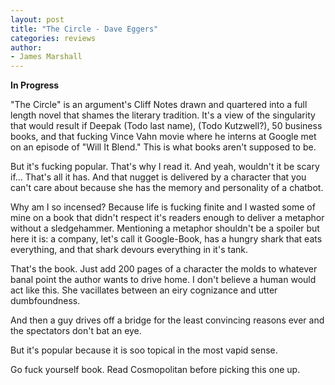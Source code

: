 ```yaml
---
layout: post
title: "The Circle - Dave Eggers"
categories: reviews
author:
- James Marshall
---
```


__In Progress__


"The Circle" is an argument's Cliff Notes drawn and quartered into a full length novel that shames the literary tradition. It's a view of the singularity that would result if Deepak (Todo last name), (Todo Kutzwell?), 50 business books, and that fucking Vince Vahn movie where he interns at Google met on an episode of "Will It Blend." This is what books aren't supposed to be.

But it's fucking popular. That's why I read it. And yeah, wouldn't it be scary if... That's all it has. And that nugget is delivered by a character that you can't care about because she has the memory and personality of a chatbot.

Why am I so incensed? Because life is fucking finite and I wasted some of mine on a book that didn't respect it's readers enough to deliver a metaphor without a sledgehammer. Mentioning a metaphor shouldn't be a spoiler but here it is: a company, let's call it Google-Book, has a hungry shark that eats everything, and that shark devours everything in it's tank.

That's the book. Just add 200 pages of a character the molds to whatever banal point the author wants to drive home. I don't believe a human would act like this. She vacillates between an eiry cognizance and utter dumbfoundness.

And then a guy drives off a bridge for the least convincing reasons ever and the spectators don't bat an eye.

But it's popular because it is soo topical in the most vapid sense.

Go fuck yourself book. Read Cosmopolitan before picking this one up.

